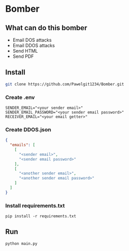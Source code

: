 # Bomber
## What can do this bomber
- Email DOS attacks
- Email DDOS attacks
- Send HTML
- Send PDF

## Install
```bash
git clone https://github.com/Pawelgit1234/Bomber.git
```
### Create .env
```text
SENDER_EMAIL="<your sender email>"
SENDER_EMAIL_PASSWORD="<your sender email password>"
RECEIVER_EMAIL="<your email getter>"
```

### Create DDOS.json
```json
{
  "emails": [
    [
      "<sender email>",
      "<sender email password>"
    ],
    [
      "<another sender email>",
      "<another sender email password>"
    ]
  ]
}
```
### Install requirements.txt
````commandline
pip install -r requirements.txt
````

## Run
````commandline
python main.py
````